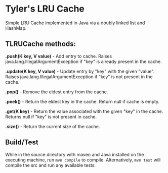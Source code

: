 # Tyler's LRU Cache

Simple LRU Cache implemented in Java via a doubly linked list and HashMap. 

## TLRUCache methods:
**.push(K key, V value)** - Add entry to cache. Raises 
java.lang.IllegalArgumentException if "key" is already present in the cache.
      
**.update(K key, V value)** - Update entry by "key" with the given "value". 
Raises java.lang.IllegalArgumentException if "key" is not present in the cache.

**.pop()** - Remove the eldest entry from the cache.

**.peek()** - Return the eldest key in the cache. Return null if cache is 
empty.

**.get(K key)** - Return the value associated with the given "key" in the 
cache. Returns null if "key" is not present in cache.

**.size()** - Return the current size of the cache.
              
## Build/Test
While in the source directory with maven and Java installed on the executing 
machine, run
`mvn compile`
to compile. Alternatively,
`mvn test`
will compile the src and run any available tests.